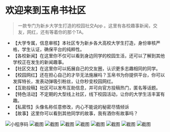 # 欢迎来到玉帛书社区
> 一款专门为新乡大学生打造的校园社交App 。这里有各校趣事新闻，交友，网红，还有等着你的那个TA​。

+ 【大学专属，信息审核】本社区专为新乡各大高校大学生打造，身份审核严格，学生认证，确保平台的纯粹性。
+ 【各校新闻】在这里你不仅可以看到身边同学的校园生活，还可以了解到其他学校正在发生的新闻趣事。
+ 【社区交友】在这里你可以拓展自己的交友圈，认识更多志趣相同的同学。
+ 【校园网红】还在担心自己的才华无法施展吗？玉帛书为你提供平台，你可以发挥特长，发表动弹吸引粉丝，让你秒变校园网红。
+ 【互助投稿】社区可以发布互助信息，并可向官方投稿热门，匿名等话题。
+ 【特色活动】不定期的大型线上社区，线下校园活动，让你的大学生活丰富有趣。
+ 【私密性】头像名称任意修改，内心不能说的秘密尽情倾诉
+ 【故事】这里你可以看到其他同学的故事，我有酒你有故事吗？

![小程序码](https://www.wutuobangxinyougou.com/public/images/qr.jpg)
![截图](https://www.wutuobangxinyougou.com/public/images/1.jpg)
![截图](https://www.wutuobangxinyougou.com/public/images/2.jpg)
![截图](https://www.wutuobangxinyougou.com/public/images/3.jpg)
![截图](https://www.wutuobangxinyougou.com/public/images/4.jpg)
![截图](https://www.wutuobangxinyougou.com/public/images/5.jpg)
![截图](https://www.wutuobangxinyougou.com/public/images/6.jpg)
![截图](https://www.wutuobangxinyougou.com/public/images/7.jpg)
![截图](https://www.wutuobangxinyougou.com/public/images/8.jpg)